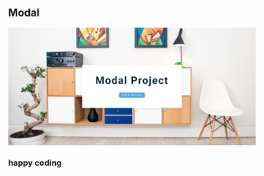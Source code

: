 ## Modal  
          
   
![alt text](<Screenshot 2024-02-17 221216.png>)      
  
          

### happy coding

  